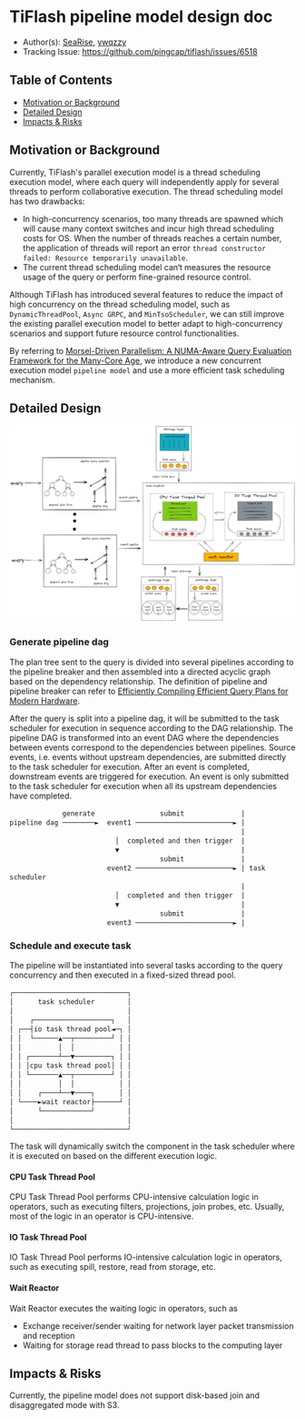 # TiFlash pipeline model design doc

* Author(s): [SeaRise](https://github.com/SeaRise), [ywqzzy](https://github.com/ywqzzy)
* Tracking Issue: <https://github.com/pingcap/tiflash/issues/6518>

## Table of Contents

* [Motivation or Background](#motivation-or-background)
* [Detailed Design](#detailed-design)
* [Impacts & Risks](#impacts-risks)

## Motivation or Background

Currently, TiFlash's parallel execution model is a thread scheduling execution model, where each query will independently apply for several threads to perform collaborative execution.
The thread scheduling model has two drawbacks: 
- In high-concurrency scenarios, too many threads are spawned which will cause many context switches and incur high thread scheduling costs for OS. When the number of threads reaches a certain number, the application of threads will report an error `thread constructor failed: Resource temporarily unavailable`. 
- The current thread scheduling model can‘t measures the resource usage of the query or perform fine-grained resource control.

Although TiFlash has introduced several features to reduce the impact of high concurrency on the thread scheduling model, such as `DynamicThreadPool`, `Async GRPC`, and `MinTsoScheduler`, we can still improve the existing parallel execution model to better adapt to high-concurrency scenarios and support future resource control functionalities.

By referring to [Morsel-Driven Parallelism: A NUMA-Aware Query Evaluation Framework for the Many-Core Age](https://15721.courses.cs.cmu.edu/spring2016/papers/p743-leis.pdf), we introduce a new concurrent execution model `pipeline model` and use a more efficient task scheduling mechanism.

## Detailed Design

![pipeline_model_overview](./images/2023-06-07-tiflash-pipeline-model.png)

### Generate pipeline dag

The plan tree sent to the query is divided into several pipelines according to the pipeline breaker and then assembled into a directed acyclic graph based on the dependency relationship. The definition of pipeline and pipeline breaker can refer to [Efficiently Compiling Efficient Query Plans for Modern Hardware](https://www.vldb.org/pvldb/vol4/p539-neumann.pdf).

After the query is split into a pipeline dag, it will be submitted to the task scheduler for execution in sequence according to the DAG relationship.
The pipeline DAG is transformed into an event DAG where the dependencies between events correspond to the dependencies between pipelines.
Source events, i.e. events without upstream dependencies, are submitted directly to the task scheduler for execution.
After an event is completed, downstream events are triggered for execution.
An event is only submitted to the task scheduler for execution when all its upstream dependencies have completed.
```
             generate                submit              |
pipeline dag ────────►  event1 ────────────────────────► |
                                                         |
                          │  completed and then trigger  |
                          ▼                              |
                                     submit              |
                        event2 ────────────────────────► | task scheduler
                                                         |
                          │  completed and then trigger  |
                          ▼                              |
                                     submit              |
                        event3 ────────────────────────► |
```

### Schedule and execute task

The pipeline will be instantiated into several tasks according to the query concurrency and then executed in a fixed-sized thread pool.
```
┌────────────────────────────┐
│      task scheduler        │
│                            │
│    ┌───────────────────┐   │
│ ┌──┤io task thread pool◄─┐ │
│ │  └──────▲──┬─────────┘ │ │
│ │         │  │           │ │
│ │ ┌───────┴──▼─────────┐ │ │
│ │ │cpu task thread pool│ │ │
│ │ └───────▲──┬─────────┘ │ │
│ │         │  │           │ │
│ │    ┌────┴──▼────┐      │ │
│ └────►wait reactor├──────┘ │
│      └────────────┘        │
│                            │
└────────────────────────────┘
```
The task will dynamically switch the component in the task scheduler where it is executed on based on the different execution logic.

#### CPU Task Thread Pool

CPU Task Thread Pool performs CPU-intensive calculation logic in operators, such as executing filters, projections, join probes, etc. Usually, most of the logic in an operator is CPU-intensive.

#### IO Task Thread Pool

IO Task Thread Pool performs IO-intensive calculation logic in operators, such as executing spill, restore, read from storage, etc.

#### Wait Reactor

Wait Reactor executes the waiting logic in operators, such as 
- Exchange receiver/sender waiting for network layer packet transmission and reception
- Waiting for storage read thread to pass blocks to the computing layer

## Impacts & Risks

Currently, the pipeline model does not support disk-based join and disaggregated mode with S3.
